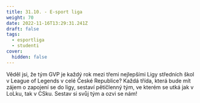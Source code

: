 ```yaml
---
title: 31.10. - E-sport liga
weight: 70
date: 2022-11-16T13:29:31.241Z
draft: false
tags:
  - esportliga
  - studenti
cover:
  hidden: false
---
```

<!--StartFragment-->

Věděl jsi, že tým GVP je každý rok mezi třemi nejlepšími Ligy středních škol v League of Legends v celé České Republice? Každá třída, která bude mít zájem o zapojení se do ligy, sestaví pětičlenný tým, ve kterém se utká jak v LoLku, tak v CSku. Sestav si svůj tým a ozvi se nám!

<!--EndFragment-->